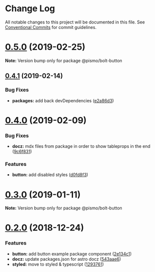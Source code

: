 # Change Log

All notable changes to this project will be documented in this file.
See [Conventional Commits](https://conventionalcommits.org) for commit guidelines.

# [0.5.0](https://github.com/pismo/bolt/compare/v0.4.1...v0.5.0) (2019-02-25)

**Note:** Version bump only for package @pismo/bolt-button





## [0.4.1](https://github.com/pismo/bolt/compare/v0.4.0...v0.4.1) (2019-02-14)


### Bug Fixes

* **packages:** add back devDependencies ([e2a86d3](https://github.com/pismo/bolt/commit/e2a86d3))





# [0.4.0](https://github.com/pismo/bolt/compare/v0.3.0...v0.4.0) (2019-02-09)


### Bug Fixes

* **docz:** mdx files from package in order to show tableprops in the end ([9c6f831](https://github.com/pismo/bolt/commit/9c6f831))


### Features

* **button:** add disabled styles ([d0fd8f3](https://github.com/pismo/bolt/commit/d0fd8f3))





# [0.3.0](https://github.com/pismo/bolt/compare/v0.2.0...v0.3.0) (2019-01-11)

**Note:** Version bump only for package @pismo/bolt-button





# [0.2.0](https://github.com/pismo/bolt/compare/v0.0.1-32...v0.2.0) (2018-12-24)


### Features

* **button:** add button example package component ([2e134c1](https://github.com/pismo/bolt/commit/2e134c1))
* **docz:** update packages.json for astro docz ([543aae6](https://github.com/pismo/bolt/commit/543aae6))
* **styled:** move to styled & typescript ([1293761](https://github.com/pismo/bolt/commit/1293761))
